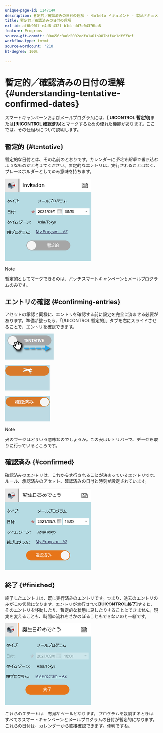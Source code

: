 ```yaml
---
unique-page-id: 1147140
description: 暫定的／確認済みの日付の理解 - Marketo ドキュメント - 製品ドキュメント
title: 暫定的／確認済みの日付の理解
exl-id: af6b907f-e4d8-432f-b1da-dd7c04376ba8
feature: Programs
source-git-commit: 09a656c3a0d0002edfa1a61b987bff4c1dff33cf
workflow-type: tm+mt
source-wordcount: '210'
ht-degree: 100%

---
```


# 暫定的／確認済みの日付の理解 {#understanding-tentative-confirmed-dates}

スマートキャンペーンおよびメールプログラムには、**[!UICONTROL 暫定的]**&#x200B;または&#x200B;**[!UICONTROL 確認済み]**&#x200B;とマークするための優れた機能があります。ここでは、その仕組みについて説明します。

## 暫定的 {#tentative}

暫定的な日付とは、その名前のとおりです。カレンダーに&#x200B;_予定を鉛筆で書き込む_&#x200B;ようなものだと考えてください。暫定的なエントリは、実行されることはなく、プレースホルダーとしてのみ意味を持ちます。

![](assets/image2014-9-23-15-3a22-3a23.png)

>[!NOTE]
>
>暫定的としてマークできるのは、バッチスマートキャンペーンとメールプログラムのみです。

## エントリの確認 {#confirming-entries}

アセットの承認と同様に、エントリを確認する前に設定を完全に済ませる必要があります。準備が整ったら、「[!UICONTROL 暫定的]」タブを右にスライドさせることで、エントリを確認できます。

![](assets/image2014-9-23-15-3a23-3a2.png)

![](assets/image2014-9-23-15-3a23-3a8.png)

![](assets/image2014-9-23-15-3a23-3a12.png)

>[!NOTE]
>
>犬のマークはどういう意味なのでしょうか。この犬はレトリバーで、データを取りに行っているところです。

## 確認済み {#confirmed}

確認済みのエントリは、これから実行されることが決まっているエントリです。ルール、承認済みのアセット、確認済みの日付と時刻が設定されています。

![](assets/image2014-9-23-15-3a23-3a30.png)

## 終了  {#finished}

終了したエントリは、既に実行済みのエントリです。つまり、過去のエントリのみがこの状態になります。エントリが実行されて&#x200B;**[!UICONTROL 終了]**&#x200B;すると、そのエントリを移動したり、暫定的な状態に戻したりすることはできません。現実を変えることも、時間の流れをさかのぼることもできないのと一緒です。

![](assets/image2014-9-23-15-3a25-3a53.png)

これらのステートは、有用なツールとなります。プログラムを複製するときは、すべてのスマートキャンペーンとメールプログラムの日付が暫定的になります。これらの日付は、カレンダーから直接確認できます。便利ですね。
